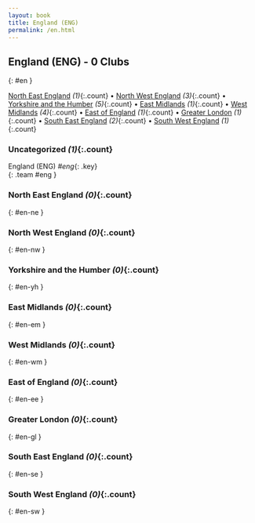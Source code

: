 ```yaml
---
layout: book
title: England (ENG)
permalink: /en.html
---
```


## England (ENG) - 0 Clubs
{: #en }






[North East England](#en-ne) _(1)_{:.count} • [North West England](#en-nw) _(3)_{:.count} • [Yorkshire and the Humber](#en-yh) _(5)_{:.count} • [East Midlands](#en-em) _(1)_{:.count} • [West Midlands](#en-wm) _(4)_{:.count} • [East of England](#en-ee) _(1)_{:.count} • [Greater London](#en-gl) _(1)_{:.count} • [South East England](#en-se) _(2)_{:.count} • [South West England](#en-sw) _(1)_{:.count}


### Uncategorized _(1)_{:.count}

England  (ENG)  _#eng_{: .key} <br>
{: .team #eng }



### North East England _(0)_{:.count}
{: #en-ne }





<div class='columns300' markdown='1'>


</div>



### North West England _(0)_{:.count}
{: #en-nw }





<div class='columns300' markdown='1'>


</div>



### Yorkshire and the Humber _(0)_{:.count}
{: #en-yh }





<div class='columns300' markdown='1'>


</div>



### East Midlands _(0)_{:.count}
{: #en-em }





<div class='columns300' markdown='1'>


</div>



### West Midlands _(0)_{:.count}
{: #en-wm }





<div class='columns300' markdown='1'>


</div>



### East of England _(0)_{:.count}
{: #en-ee }





<div class='columns300' markdown='1'>


</div>



### Greater London _(0)_{:.count}
{: #en-gl }





<div class='columns300' markdown='1'>


</div>



### South East England _(0)_{:.count}
{: #en-se }





<div class='columns300' markdown='1'>


</div>



### South West England _(0)_{:.count}
{: #en-sw }





<div class='columns300' markdown='1'>


</div>


 
